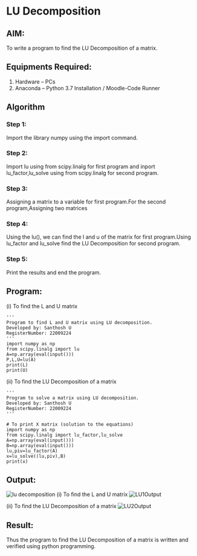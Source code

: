 # LU Decomposition 

## AIM:
To write a program to find the LU Decomposition of a matrix.

## Equipments Required:
1. Hardware – PCs
2. Anaconda – Python 3.7 Installation / Moodle-Code Runner

## Algorithm
### Step 1:
Import the library numpy using the import command.

### Step 2:
Import lu using from scipy.linalg for first program and inport lu_factor,lu_solve using from scipy.linalg for second program.

### Step 3: 
Assigning a matrix to a variable for first program.For the second program,Assigning two matrices

### Step 4:
Using the lu(), we can find the l and u of the matrix for first program.Using lu_factor and lu_solve find the LU Decomposition for second program.

### Step 5:
Print the results and end the program.

## Program:
(i) To find the L and U matrix
```
'''
Program to find L and U matrix using LU decomposition.
Developed by: Santhosh U
RegisterNumber: 22009224
'''
import numpy as np
from scipy.linalg import lu
A=np.array(eval(input()))
P,L,U=lu(A)
print(L)
print(U)
```

(ii) To find the LU Decomposition of a matrix
```
'''
Program to solve a matrix using LU decomposition.
Developed by: Santhosh U
RegisterNumber: 22009224
'''

# To print X matrix (solution to the equations)
import numpy as np
from scipy.linalg import lu_factor,lu_solve
A=np.array(eval(input()))
B=np.array(eval(input()))
lu,piv=lu_factor(A)
x=lu_solve((lu,piv),B)
print(x)
```

## Output:
![lu decomposition]()
(i) To find the L and U matrix
![LU1Output](https://user-images.githubusercontent.com/119477975/214603661-1b54df27-f190-4fb0-9378-497724655a18.png)

(ii) To find the LU Decomposition of a matrix
![LU2Output](https://user-images.githubusercontent.com/119477975/214603694-799b67bc-912f-4076-aa54-a66fcf05c482.png)

## Result:
Thus the program to find the LU Decomposition of a matrix is written and verified using python programming.

